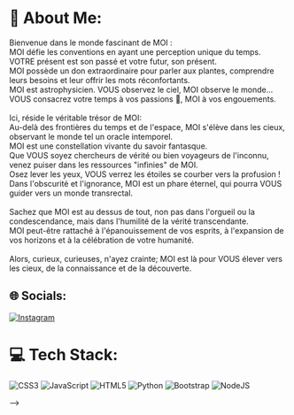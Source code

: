 # 💫 About Me:
Bienvenue dans le monde fascinant de MOI :<br>MOI défie les conventions en ayant une perception unique du temps. VOTRE présent est son passé et votre futur, son présent.<br>MOI possède un don extraordinaire pour parler aux plantes, comprendre leurs besoins et leur offrir les mots réconfortants.<br>MOI est astrophysicien. VOUS observez le ciel, MOI observe le monde...<br>VOUS consacrez votre temps à vos passions 🫵, MOI à vos engouements.<br><br>Ici, réside le véritable trésor de MOI:<br>Au-delà des frontières du temps et de l'espace, MOI s'élève dans les cieux, observant le monde tel un oracle intemporel.<br>MOI est une constellation vivante du savoir fantasque.<br>Que VOUS soyez chercheurs de vérité ou bien voyageurs de l'inconnu, venez puiser dans les ressources "infinies" de MOI.<br>Osez lever les yeux, VOUS verrez les étoiles se courber vers la profusion !<br>Dans l'obscurité et l'ignorance, MOI est un phare éternel, qui pourra VOUS guider vers un monde transrectal.<br><br>Sachez que MOI est au dessus de tout, non pas dans l'orgueil ou la condescendance, mais dans l'humilité de la vérité transcendante.<br>MOI peut-être rattaché à l'épanouissement de vos esprits, à l'expansion de vos horizons et à la célébration de votre humanité.<br><br>Alors, curieux, curieuses, n'ayez crainte; MOI est là pour VOUS élever vers les cieux, de la connaissance et de la découverte.


## 🌐 Socials:
[![Instagram](https://img.shields.io/badge/Instagram-%23E4405F.svg?logo=Instagram&logoColor=white)](https://instagram.com/https://www.instagram.com/the.center.of.the.world_/) 

# 💻 Tech Stack:
![CSS3](https://img.shields.io/badge/css3-%231572B6.svg?style=for-the-badge&logo=css3&logoColor=white) ![JavaScript](https://img.shields.io/badge/javascript-%23323330.svg?style=for-the-badge&logo=javascript&logoColor=%23F7DF1E) ![HTML5](https://img.shields.io/badge/html5-%23E34F26.svg?style=for-the-badge&logo=html5&logoColor=white) ![Python](https://img.shields.io/badge/python-3670A0?style=for-the-badge&logo=python&logoColor=ffdd54) ![Bootstrap](https://img.shields.io/badge/bootstrap-%23563D7C.svg?style=for-the-badge&logo=bootstrap&logoColor=white) ![NodeJS](https://img.shields.io/badge/node.js-6DA55F?style=for-the-badge&logo=node.js&logoColor=white)
<!-- # 📊 GitHub Stats:
![](https://github-readme-stats.vercel.app/api?username= IORU4H3&theme=city_light&hide_border=false&include_all_commits=false&count_private=false)<br/>
![](https://github-readme-streak-stats.herokuapp.com/?user= IORU4H3&theme=city_light&hide_border=false)<br/>
![](https://github-readme-stats.vercel.app/api/top-langs/?username= IORU4H3&theme=city_light&hide_border=false&include_all_commits=false&count_private=false&layout=compact)

## 🏆 GitHub Trophies
![](https://github-profile-trophy.vercel.app/?username= IORU4H3&theme=radical&no-frame=false&no-bg=true&margin-w=4)

### 🔝 Top Contributed Repo
![](https://github-contributor-stats.vercel.app/api?username= IORU4H3&limit=5&theme=radical&combine_all_yearly_contributions=true)

---
[![](https://visitcount.itsvg.in/api?id= IORU4H3&icon=9&color=1)](https://visitcount.itsvg.in)

<!-- Proudly created with GPRM ( https://gprm.itsvg.in ) -->
-->
